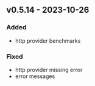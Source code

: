 ## v0.5.14 - 2023-10-26
### Added
* http provider benchmarks
### Fixed
* http provider missing error
* error messages
